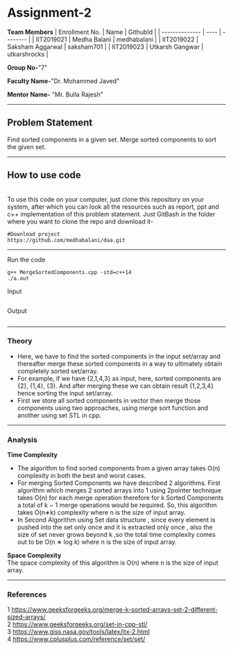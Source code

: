# Assignment-2

**Team Members**
|   Enrollment No.  |   Name   | GithubId |
|   --------------  |   ----   | -------- |
|    IIT2019021  |   Medha Balani | medhabalani |
|    IIT2019022  |   Saksham Aggarwal | saksham701 | 
|    IIT2019023  |   Utkarsh Gangwar | utkarshrocks  |

**Group No-**"7"

**Faculty Name-**"Dr. Mohammed Javed"

**Mentor Name-** "Mr. Bulla Rajesh"

---
## Problem Statement
Find sorted components in a given set. Merge sorted components to sort the given set.

---
## How to use code
<br> To use this code on your computer, just clone this repository on your system, after which you can look all the resources such as report, ppt and c++ implementation of this problem statement. Just GitBash in the folder where you want to clone the repo and download it-
```
#Download project
https://github.com/medhabalani/daa.git

```

---

Run the code
```
g++ MergeSortedComponents.cpp -std=c++14
./a.out
```
Input

```

```
Output

``` 

```
---


### Theory
* Here, we have to find the sorted components in the input set/array and thereafter merge these sorted components in a way to ultimately obtain completely sorted set/array.
* For example, if we have {2,1,4,3} as input, here, sorted components are {2}, {1,4}, {3}. And after merging these we can obtain result {1,2,3,4} hence sorting the input set/array.
* First we store all sorted components in vector then merge those components using two approaches, using merge sort function and another using set STL in cpp.


---

### Analysis

**Time Complexity**
<br>
* The algorithm to find sorted components from a given array takes O(n) complexity in both the best and worst cases.
* For merging Sorted Components we have described 2 algorithms. First algorithm which merges 2 sorted arrays into 1 using 2pointer technique takes O(n) for each merge operation therefore for k Sorted Components a total of k − 1 merge operations would be required. So, this algorithm takes O(n∗k) complexity where n is the size of input array.
* In Second Algorithm using Set data structure , since every element is pushed into the set only once and it is extracted only once , also the size of set never grows beyond k ,so the total time complexity comes out to be O(n ∗ log k) where n is the size of input array.



**Space Complexity**
<br>The space complexity of this algorithm is O(n) where n is the size of input array.

---

### References

1 https://www.geeksforgeeks.org/merge-k-sorted-arrays-set-2-different-sized-arrays/<br>
2 https://www.geeksforgeeks.org/set-in-cpp-stl/<br>
3 https://www.giss.nasa.gov/tools/latex/ltx-2.html<br>
4 https://www.cplusplus.com/reference/set/set/
